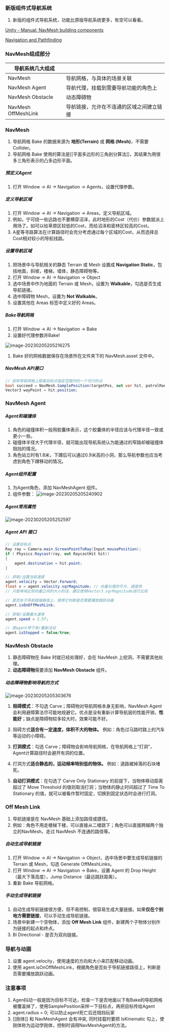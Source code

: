 ### 新版组件式导航系统

1. 新版的组件式导航系统，功能比原版导航系统更多，有空可以看看。

[Unity - Manual: NavMesh building components](https://docs.unity3d.com/2021.3/Documentation/Manual/NavMesh-BuildingComponents.html)

[Navigation and Pathfinding](https://docs.unity3d.com/Packages/com.unity.ai.navigation@1.1/manual/index.html)



### NavMesh组成部分

| 导航系统几大组成    |                                          |
| ------------------- | ---------------------------------------- |
| NavMesh             | 导航网格，与具体的场景关联               |
| NavMesh Agent       | 导航代理，挂载到需要导航功能的角色上     |
| NavMesh Obstacle    | 动态障碍物                               |
| NavMesh OffMeshLink | 导航链接，允许在不连通的区域之间建立链接 |


### NavMesh

1. 导航网格 Bake 的数据来源为 **地形(Terrain)** 或 **网格 (Mesh)**，不需要 Collider。
2. 导航网格 Bake 使用的算法是[[平面多边形的三角剖分算法]]，其结果为用很多三角形表示的凸多边形平面。

##### 预定义Agent

1. 打开 Window -> AI -> Navigation -> Agents，设置代理参数。

##### 定义导航区域

1. 打开 Window -> AI -> Navigation -> Areas，定义导航区域。
2. 例如，宁可绕一些远路也不要横穿沼泽，此时地形的Cost（代价）参数就派上用场了。如可以给草原区较低的Cost，而给沼泽和密林区较高的Cost。
3. A星等寻路算法在计算路径时会充分考虑通过每个区域的Cost，从而选择总Cost相对较小的导航线路。

##### 设置导航区域

1. 把场景中与导航相关的静态 Terrain 或 Mesh 设置成 **Navigation Static**，包括地面，斜坡，楼梯，墙体，静态障碍物等。
2. 打开 Window -> AI -> Navigation -> Object
3. 选中场景中作为地面的 Terrain 或 Mesh，设置为 **Walkable**，勾选是否生成导航链接。
4. 选中障碍物 Mesh，设置为 **Not Walkable**。
5. 设置其他在 Areas 标签中定义好的 Areas。

##### Bake导航网格

1. 打开 Window -> AI -> Navigation -> Bake
2. 设置好代理参数并Bake!

![image-20230205205216275](https://cdn.jsdelivr.net/gh/yzngo/ImageHosting/img/202302052052378.png)

1. Bake 好的网格数据保存在场景所在文件夹下的 NavMesh.asset 文件中。

##### NavMesh API接口

```cs
// 采样导航网格上距离目标点指定范围内的一个可行的点
bool succeed = NavMesh.SamplePosition(targetPos, out var hit, patrolRange, 1);
Vector3 wayPoint = hit.position;
```


### NavMesh Agent

##### Agent和碰撞体

1. 角色的碰撞体积一般用胶囊体表示，这个胶囊体的半径应该与代理半径一致或更小一些。
2. 碰撞体半径大于代理半径，就可能出现导航系统认为能通过的窄路却被碰撞体阻挡的情况。
3. 角色站立时有1.8米，下蹲后可以通过0.9米高的小洞，那么导航参数也应当考虑到角色下蹲移动的情况。

##### Agent组件配置

1. 为Agent角色，添加 NavMeshAgent 组件。
2. 组件参数：
![image-20230205205240902](https://cdn.jsdelivr.net/gh/yzngo/ImageHosting/img/202302052052983.png)

##### Agent常用属性

![image-20230205205252597](https://cdn.jsdelivr.net/gh/yzngo/ImageHosting/img/202302052052665.png)

##### Agent API 接口

```cs
// 设置目标点
Ray ray = Camera.main.ScreenPointToRay(Input.mousePosition);
if ( Physics.Raycast(ray, out RaycastHit hit))
{
    agent.destination = hit.point; 
}

// 获取/设置当前速度
agent.velocity = Vector.Forward;
float v = agent.velocity.sqrMagnitude; // 向量长度的平方，速度快
// 只是单纯比较向量之间的大小的话，建议使用Vector3.sqrMagnitude进行比较

// 是否处于导航链接路径上，使用它判断是否需要播放跳跃动画
agent.isOnOffMeshLink;

// 获取/设置最大速率
agent.speed = 2.5f;

// 使agent停下来/重新活动
agent.isStopped = false/true;

```

### NavMesh Obstacle

1. 静态障碍物在 Bake 时就已经处理好，会在 NavMesh 上挖洞，不需要其他处理。
2. **动态障碍物**需要添加 **NavMesh Obstacle** 组件。

##### 动态障碍物影响导航的方式

![image-20230205205303676](https://cdn.jsdelivr.net/gh/yzngo/ImageHosting/img/202302052053720.png)

1. **阻碍模式**：不勾选 Carve；障碍物对导航网格本身无影响，NavMesh Agent 会利用避障算法尽可能地规避它。优点是没有重新计算导航层的性能开销，**性能好**；缺点是障碍物较多较大时，效果可能不好。
2. 阻碍方式**适合有一定速度，体积不大的物体。** 例如：角色过马路时路上的汽车等运动的小障碍。

4. **打洞模式**：勾选 Carve；障碍物会影响导航网格，在导航网格上“打洞”，Agent计算路径时会避开有洞的位置。
5. 打洞方式**适合静态的，运动频率特别低的物体。** 例如：道路被掉落的石块堵死。

6. **自动打洞模式**：在勾选了 Carve Only Stationary 的前提下，当物体移动距离超过了 Move Threshold 的值则取消打洞；当物体的静止时间超过了 Time To Stationary 的值，就可以被看作暂时固定，切换到固定状态时会进行打洞。

### Off Mesh Link

1. 导航链接是在 NavMesh 基础上添加路径或捷径。
2. 例如：角色不用走楼梯下楼，可以直接从二楼跳下；角色可以直接跨越两个独立的NavMesh，走过 NavMesh 不连通的路径等。

##### 自动生成导航链接

1. 打开 Window -> AI -> Navigation -> Object，选中场景中要生成导航链接的 Terrain 或 Mesh，勾选 Generate OffMeshLinks。
2. 打开 Window -> AI -> Navigation -> Bake，设置 Agent 的 Drop Height（最大下落高度），Jump Distance（最远跳跃距离）。
3. 重新 Bake 导航网格。 

##### 手动生成导航链接

1. 自动生成导航链接很方便，但不易控制，很容易生成大量链接。如果**仅在个别地方需要链接**，可以手动生成导航链接。
2. 场景中新建一个空物体，添加 **Off Mesh Link** 组件，新建两个子物体分别作为链接的起点和终点。
3. Bi Directional - 是否为双向链接。


### 导航与动画

1. 设置 agent.velocity，使用速度的方向和大小来匹配移动动画。
2. 使用 agent.isOnOffMeshLink，根据角色是否处于导航链接路径上，判断是否需要播放跳跃动画。

### 注意事项

1. Agen抖动一般是因为目标不可达，检查一下是否地面以下有Bake的导航网格被覆盖掉了，使用SamplePosition采样一下目标点，再把目标传给Agent
2. agent.radius = 0; 可以防止agent死亡后还阻挡玩家
3. [[刚体]] 和 NavMeshAgent 会有冲突, 同时挂载时要把 IsKinematic 勾上，使刚体称为运动学刚体，控制时调用NavMeshAgent的方法。
